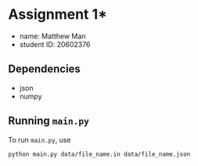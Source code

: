 # Assignment 1*

- name: Matthew Man
- student ID: 20602376

## Dependencies

- json
- numpy

## Running `main.py`

To run `main.py`, use

```sh
python main.py data/file_name.in data/file_name.json
```
